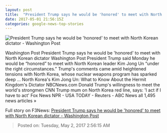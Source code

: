 ```yaml
---
layout: post
title:  "President Trump says he would be 'honored' to meet with North Korean dictator - Washington Post"
date: 2017-05-01 21:56:15Z
categories: google-news-top-stories
---
```


![President Trump says he would be 'honored' to meet with North Korean dictator - Washington Post](https://img.washingtonpost.com/rf/image_1484w/2010-2019/WashingtonPost/2017/05/01/National-Politics/Images/AFP_NN8J0.jpg)

Washington Post President Trump says he would be 'honored' to meet with North Korean dictator Washington Post President Trump said Monday he would be “honored” to meet with North Korean leader Kim Jong Un “under the right circumstances.” Trump's comments came amid heightened tensions with North Korea, whose nuclear weapons program has sparked deep ... North Korea's Kim Jong Un: What to Know About the Hermit Kingdom's Dictator NBCNews.com Donald Trump's willingness to meet the world's strongmen CNN Trump mum on North Korea red line, says: 'I act if I have to act' Fox News NPR - USA TODAY - Reuters - ABC News all 1,495 news articles »


Full story on F3News: [President Trump says he would be 'honored' to meet with North Korean dictator - Washington Post](http://www.f3nws.com/n/2JvaaD)

> Posted on: Tuesday, May 2, 2017 2:56:15 AM
